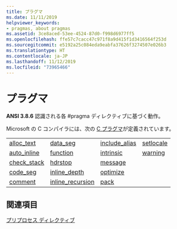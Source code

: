 ```yaml
---
title: プラグマ
ms.date: 11/11/2019
helpviewer_keywords:
- pragmas, about pragmas
ms.assetid: 3ce8aced-53ee-4524-87d0-f998d6977ff5
ms.openlocfilehash: ffe57c7cacc47c971f8a9d415f1d3416564f253d
ms.sourcegitcommit: e5192a25c084eda9eabfa37626f3274507e026b3
ms.translationtype: HT
ms.contentlocale: ja-JP
ms.lasthandoff: 11/12/2019
ms.locfileid: "73965466"
---
```

# <a name="pragmas"></a>プラグマ

**ANSI 3.8.6** 認識される各 #pragma ディレクティブに基づく動作。

Microsoft の C コンパイラには、次の [C プラグマ](../c-language/c-pragmas.md)が定義されています。

|||||
|-|-|-|-|
|[alloc_text](../preprocessor/alloc-text.md)|[data_seg](../preprocessor/data-seg.md)|[include_alias](../preprocessor/include-alias.md)|[setlocale](../preprocessor/setlocale.md)|
|[auto_inline](../preprocessor/auto-inline.md)|[function](../preprocessor/function-c-cpp.md)|[intrinsic](../preprocessor/intrinsic.md)|[warning](../preprocessor/warning.md)|
|[check_stack](../preprocessor/check-stack.md)|[hdrstop](../preprocessor/hdrstop.md)|[message](../preprocessor/message.md)||
|[code_seg](../preprocessor/code-seg.md)|[inline_depth](../preprocessor/inline-depth.md)|[optimize](../preprocessor/optimize.md)||
|[comment](../preprocessor/comment-c-cpp.md)|[inline_recursion](../preprocessor/inline-recursion.md)|[pack](../preprocessor/pack.md)||

## <a name="see-also"></a>関連項目

[プリプロセス ディレクティブ](../c-language/preprocessing-directives.md)
